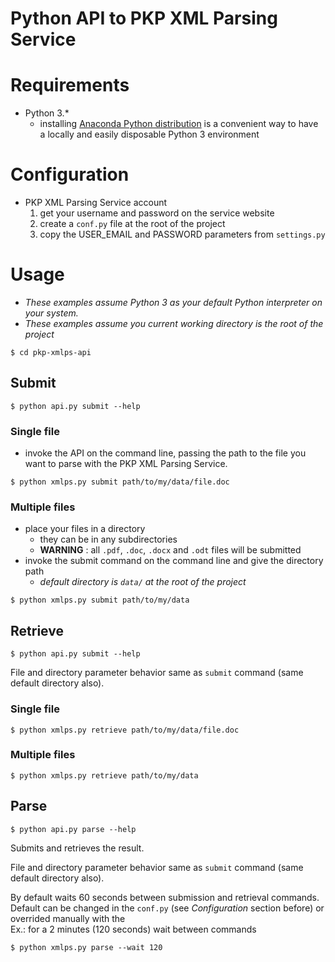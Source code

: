 # Python API to PKP XML Parsing Service

# Requirements

* Python 3.*
    * installing [Anaconda Python distribution](https://www.continuum.io/downloads) is a convenient way to have a locally and easily disposable Python 3 environment

# Configuration

* PKP XML Parsing Service account
    1. get your username and password on the service website
    2. create a `conf.py` file at the root of the project
    3. copy the USER_EMAIL and PASSWORD parameters from `settings.py`

# Usage

* *These examples assume Python 3 as your default Python interpreter on your system.*
* *These examples assume you current working directory is the root of the project*
```
$ cd pkp-xmlps-api
```

## Submit

```
$ python api.py submit --help
```

### Single file

* invoke the API on the command line, passing the path to the file you want to parse with the PKP XML Parsing Service.
```
$ python xmlps.py submit path/to/my/data/file.doc
```

### Multiple files

* place your files in a directory
    * they can be in any subdirectories
    * **WARNING** : all `.pdf`, `.doc`, `.docx` and `.odt` files will be submitted
* invoke the submit command on the command line and give the directory path
    * *default directory is `data/` at the root of the project*
```
$ python xmlps.py submit path/to/my/data
```

## Retrieve

```
$ python api.py submit --help
```

File and directory parameter behavior same as `submit` command (same default directory also).

### Single file

```
$ python xmlps.py retrieve path/to/my/data/file.doc
```

### Multiple files
```
$ python xmlps.py retrieve path/to/my/data
```

## Parse

```
$ python api.py parse --help
```

Submits and retrieves the result.

File and directory parameter behavior same as `submit` command (same default directory also).

By default waits 60 seconds between submission and retrieval commands.
Default can be changed in the `conf.py` (see *Configuration* section before) or
overrided manually with the  
Ex.: for a 2 minutes (120 seconds) wait between commands
```
$ python xmlps.py parse --wait 120
```
